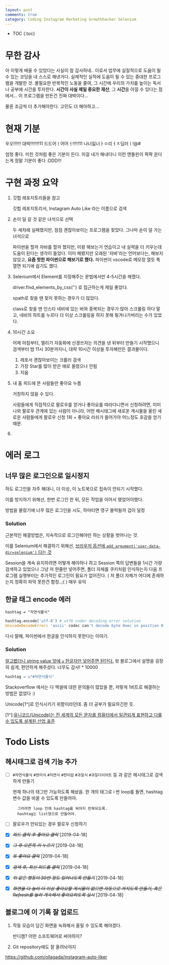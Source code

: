 ```yaml
---
layout: post
comments: true
category: Coding Instagram Marketing Growthhacker Selenium
---
```


* TOC
{:toc}

# 무한 감사

아 이렇게 배울 수 있었다는 사실이 참 감사하네..
이로서 업무에 실질적으로 도움이 될 수 있는 코딩을 내 스스로 해낸거다.
실제적인 실적에 도움이 될 수 있는 중대한 프로그램을 개발한 것.
불필요한 반복적인 노동을 줄여, 그 시간에 우리의 가치를 높이는 독서나 공부에 시간을 투자한다.
**시간이 사실 제일 중요한 재산**, 그 **시간**을 아낄 수 있다는 점에서... 이 프로그램을 만든건 진짜 대박이다...

물론 조금씩 더 추가해야한다.
고민도 더 해야하고...


# 현재 기분

우오!!!!!!
대박!!!!!!!11
드드어ㅣ어어ㅓ!!!!!11
나너읾너ㅏㅇ리ㅓㅈ딥러ㅣ!@#

엄청 좋다.
미친 것처럼 좋은 기분이 든다.
이걸 내가 해내다니
이런 엔돌핀이 팍팍 온다는게 정말 기분이 좋다 :DDD!!!



# 구현 과정 요약

1. 깃헙 레포지토리들을 참고

    깃헙 레포지토리서, Instagram Auto Like 라는 이름으로 검색

2. 손이 덜 갈 것 같은 녀석으로 선택

    두 세차례 실패했지만, 점점 괜찮아보이는 프로그램을 찾았다. 그나마 손이 덜 가는 녀석으로

    파이썬을 할까 자바를 할까 했지만, 이왕 해보는거 연습이고 내 실력을 더 키우는데 도움이 된다는 생각이 들었다.
    이미 해봤지만 오래된 '자바'라는 언어보다는, 해보지 않았고, **요즘 핫한 파이썬으로 해보기로 했다.**
    파이썬이 vscode로 메모장 열듯 툭 열면 되기에 쉽기도 했다. 

3. Selenium에서 Element를 지정해주는 문법에서만 4-5시간을 헤맸다.

    driver.find_elements_by_css('') 로 접근하는게 제일 좋았다.

    xpath로 찾을 땐 찾지 못하는 경우가 더 많았다.

    class로 찾을 땐 인스타 네비에 있는 바와 중복되는 경우가 많아
    스크롤링 하다 말고, 네비의 하트를 누르다 더 이상 스크롤링을 하지 못해 튕겨나가버리는 수가 있었다.

4. 10시간 소요

    어제 아침부터, 엘리가 자동화에 신경쓰자는 의견을 낸 뒤부터 만들기 시작했으니 검색부터 밤 11시 30분까지니, 대략 10시간 이상을 투자해만든 결과물이다.

    1) 레포서 괜찮아보이는 크롤러 검색
    2) 가장 Star를 많이 받은 애로 올렸으나 안됨
    3) 지움

5. 내 홈 피드에 뜬 사람들만 좋아요 누름

    거창하지 않을 수 있다.

    사람들에게 직접적으로 팔로우를 얻거나 좋아요를 따라다니면서 신청하려면, 이미 나와 팔로우 관계에 있는 사람이 아니라, 어떤 해시태그에 새로운 계시물을 올린 새로운 사람들에게 팔로우 신청 1회 + 좋아요 러쉬가 들어가야 어느정도 호감을 얻기 때문.

6. 

# 에러 로그

## 너무 많은 로그인으로 일시정지

하도 로그인을 자주 해대니, 더 이상, 이 노트북으로 접속이 안되기 시작했다.

이를 방지하기 위해선, 한번 로그인 한 뒤, 모든 작업을 이어서 했었어야했다.

방법을 몰랐기에 너무 많은 로그인을 시도, 하마터면 영구 블럭될까 겁이 덜컹

### Solution

근본적인 해결방법은, 지속적으로 로그인해야만 하는 상황을 벗어나는 것. 

이를 Selenium에서 해결하기 위해선,
[브라우저 옵션에 `add_argument('user-data-dir=selenium')` 다는 것](https://stackoverflow.com/questions/15058462/how-to-save-and-load-cookies-using-python-selenium-webdriver#answer-48665557)



Session을 계속 유지하려면 어떻게 해야하나 하고 Session 쪽의 답변들을 1시간 가량 검색하고 있었으나
그냥 저 한줄만 넣어주면, 폴더 자체를 쿠키처럼 인식하는지 다음 프로그램 실행부터는 추가적인 로그인이 필요가 없어진다.
( 저 폴더 자체가 어디에 존재하는지 정확히 파악 못한건 함정..;( )
매우 유익



## 한글 태그 encode 에러

`hashtag = "자연식물식"`

```python
hashtag.encode('utf-8') # utf8 coder decoding error solution
UnicodeDecodeError: 'ascii' codec can't decode byte 0xec in position 0: ordinal not in range(128)
```

다시 말해, 파이썬에서 한글을 인식하지 못한다는 이야기.

### Solution

[알고봤더니 string value 앞에 `u` 한글자만 넣어주면 된단다.](https://ifyourfriendishacker.tistory.com/5)
윗 블로그에서 설명을 굉장히 쉽게, 편안하게 해주셨다. 너무도 감사! * 10000

```python
hashtag = u"#자연식물식"
```

Stackoverflow 에서는 다 엑셀에 대한 문의들이 많았을 뿐, 저렇게 1비트로 해결하는 방법은 없었다 :)

Unicode[1^]로 인식시키기 위함이라던데.
좀 더 공부가 필요하긴한 듯.

[1^]:[유니코드(Unicode)는 전 세계의 모든 문자를 컴퓨터에서 일관되게 표현하고 다룰 수 있도록 설계된 산업 표준](https://ko.wikipedia.org/wiki/%EC%9C%A0%EB%8B%88%EC%BD%94%EB%93%9C)

# Todo Lists

## 헤시태그로 검색 기능 추가

* [ ] `#자연식물식` `#현미식` `#자연식` `#현미밥` `#과일식` `#과일다이어트` 등 과 같은 헤시태그로 검색 하게 만들기

    현재 하나의 태그만 가능하도록 해놨음. 한 개의 태그로 i 번 loop를 돌면, hashtag 변수 값을 바꿀 수 있도록 만들어야.

        그러려면 loop 안에 hashtag를 둬야지 반복되도록.
        hashtag는 list형으로 만들어야.

* [ ] 팔로우가 안되있는 경우 팔로우 신청하기

* [X] ~~*피드 클릭 후 좋아요 클릭*~~ [2019-04-18]
* [X] ~~*그 후 오른쪽 키 누르기*~~ [2019-04-18]
* [X] ~~*또 좋아요 클릭*~~ [2019-04-18]
* [X] ~~*검색 후, 최신 피드를 클릭*~~ [2019-04-18]
* [X] ~~*위 같은 행동이 30번 정도 일어나도록 만들기*~~ [2019-04-18]
* [X] ~~*화면을 다 눌러 더 이상 좋아요할 게시물이 없으면 자동으로 꺼지도록 만들기, 혹은 Refresh를 눌러 계속해서 좋아요하도록 실시*~~ [2019-04-18]


## 블로그에 이 기록 잘 업로드

1. 작동 모습이 담긴 화면을 녹화해서 올릴 수 있도록 해야겠다.

    반디캠? 어떤 소프트웨어로 써야하지?

2. Git repository에도 잘 올려놔야지

https://github.com/ollagada/instagram-auto-liker


